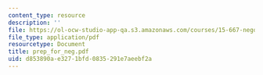 ```yaml
---
content_type: resource
description: ''
file: https://ol-ocw-studio-app-qa.s3.amazonaws.com/courses/15-667-negotiation-and-conflict-management-spring-2001/d853890ae3271bfd0835291e7aeebf2a_prep_for_neg.pdf
file_type: application/pdf
resourcetype: Document
title: prep_for_neg.pdf
uid: d853890a-e327-1bfd-0835-291e7aeebf2a
---
```

